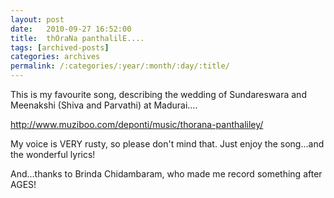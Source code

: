 ```yaml
---
layout: post
date:	2010-09-27 16:52:00
title:  thOraNa panthalilE....
tags: [archived-posts]
categories: archives
permalink: /:categories/:year/:month/:day/:title/
---
```

This is my favourite song, describing the wedding of Sundareswara and Meenakshi (Shiva and Parvathi) at Madurai....


http://www.muziboo.com/deponti/music/thorana-panthaliley/


My voice is VERY rusty, so please don't mind that. Just enjoy the song...and the wonderful lyrics!

And...thanks to Brinda Chidambaram, who made me record something after AGES!
